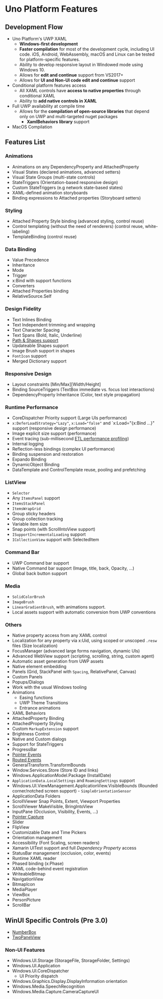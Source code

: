 # Uno Platform Features

## Development Flow

- Uno Platform's UWP XAML
    - **Windows-first development**
    - **Faster compilation** for most of the development cycle, including UI code. iOS, Android, WebAssembly, macOS and Linux can be tested for platform-specific features.
    - Ability to develop responsive layout in Windowed mode using Windows 10.
    - Allows for **edit and continue** support from VS2017+
    - Allows for **UI and Non-UI code edit and continue** support
- Conditional platform features access
    - All XAML controls have **access to native properties** through conditional XAML
    - Ability to **add native controls in XAML**
- Full UWP availability at compile time
  - Allows for the **compilation of open-source libraries** that depend only on UWP and multi-targeted nuget packages
    - **XamlBehaviors library** support
- MacOS Compilation

## Features List

### Animations

- Animations on any DependencyProperty and AttachedProperty
- Visual States (declared animations, advanced setters)
- Visual State Groups (multi-state controls)
- StateTriggers (Orientation-based responsive design)
- Custom StateTriggers (e.g network state-based states)
- XAML-defined animation storyboards
- Binding expressions to Attached properties (Storyboard setters)

### Styling

- Attached Property Style binding (advanced styling, control reuse)
- Control templating (without the need of renderers) (control reuse, white-labeling)
- TemplateBinding  (control reuse)

### Data Binding

- Value Precedence
- Inheritance
- Mode
- Trigger
- x:Bind with support functions
- Converters
- Attached Properties binding
- RelativeSource.Self

### Design Fidelity
- Text Inlines Binding
- Text Independent trimming and wrapping
- Text Character Spacing
- Text Spans (Bold, Italic, Underline)
- [Path & Shapes support](features/shapes-and-brushes.md)
- Updateable Shapes support
- Image Brush support in shapes
- `FontIcon` support
- Merged Dictionary support

### Responsive Design

- Layout constraints [Min/Max][Width/Height]
- Binding SourceTriggers (TextBox immediate vs. focus lost interactions)
- DependencyProperty Inheritance (Color, text style propagation)

### Runtime Performance

- CoreDispatcher Priority support (Large UIs performance)
- `x:DeferLoadStrategy="Lazy"`, `x:Load="false"` and `x:Load="{x:Bind ...}" support (responsive design performance)
- Image explicit size support (performance)
- Event tracing (sub-millisecond [ETL performance profiling](Assets/diagnostics.PNG))
- Internal logging
- Reflection-less bindings (complex UI performance)
- Binding suspension and restoration
- Expando Binding
- DynamicObject Binding
- DataTemplate and ControlTemplate reuse, pooling and prefetching

### ListView

- `Selector`
- Any `ItemsPanel` support
- `ItemsStackPanel`
- `ItemsWrapGrid`
- Group sticky headers
- Group collection tracking
- Variable item size
- Snap points (with ScrollIntoView support)
- `ISupportIncrementalLoading` support
- `ICollectionView` support with SelectedItem

### Command Bar

- UWP Command bar support
- Native Command bar support (Image, title, back, Opacity, ...)
- Global back button support

### Media

- `SolidColorBrush`
- `ImageBrush`
- `LinearGradientBrush`, with animations support.
- Local assets support with automatic conversion from UWP conventions

### Others

- Native property access from any XAML control
- Localization for any property via x:Uid, using scoped or unscoped `.resw` files (Size localization)
- FocusManager (advanced large forms navigation, dynamic UIs)
- Advanced WebView support (scripting, scrolling, string, custom agent)
- Automatic asset generation from UWP assets
- Native element embedding
- Panels (Grid, StackPanel with `Spacing`, RelativePanel, Canvas)
- Custom Panels
- Popups/Dialogs
- Work with the usual Windows tooling
- Animations
  - Easing functions
  - UWP Theme Transitions
  - Entrance animations
- XAML Behaviors
- AttachedProperty Binding
- AttachedProperty Styling
- Custom `MarkupExtension` support
- Brightness Control
- Native and Custom dialogs
- Support for StateTriggers
- ProgressBar
- [Pointer Events](features/routed-events.md)
- [Routed Events](features/routed-events.md)
- GeneralTransform.TransformBounds
- Window.Services.Store (Store ID and links)
- Windows.ApplicationModel.Package (InstallDate)
- `ApplicationData.LocalSettings` and `RoamingSettings` support
- Windows.UI.ViewManagement.ApplicationView.VisibleBounds (Rounded corner/notched screen support)  - `SimpleOrientationSensor`
- ApplicationData Folders
- ScrollViewer Snap Points, Extent, Viewport Properties
- ScrollViewer MakeVisible, BringIntoView
- InputPane (Occlusion, Visibility, Events, ...)
- [Pointer Capture](features/routed-events.md)
- Slider
- FlipView
- Customizable Date and Time Pickers
- Orientation management
- Accessibility (Font Scaling, screen readers)
- Xamarin UITest support and full _Dependency Property_ access
- StatusBar management (occlusion, color, events)
- Runtime XAML reader
- Phased binding (x:Phase)
- XAML code-behind event registration
- WriteableBitmap
- NavigationView
- BitmapIcon
- MediaPlayer
- ViewBox
- PersonPicture
- ScrollBar

## WinUI Specific Controls (Pre 3.0)
- [NumberBox](https://docs.microsoft.com/en-us/uwp/api/microsoft.ui.xaml.controls.numberbox?view=winui-2.3)
- [TwoPaneView](https://docs.microsoft.com/en-us/uwp/api/microsoft.ui.xaml.controls.twopaneview?view=winui-2.3)

### Non-UI Features

- Windows.UI.Storage (StorageFile, StorageFolder, Settings)
- Windows.UI.Application
- Windows.UI.CoreDispatcher
  - UI Priority dispatch
- Windows.Graphics.Display.DisplayInformation orientation
- Windows.Media.SpeechRecognition
- Windows.Media.Capture.CameraCaptureUI
